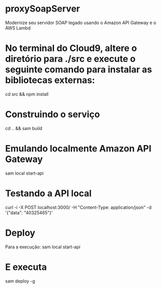 # proxySoapServer

Modernize seu servidor SOAP legado usando o Amazon API Gateway e o AWS Lambd

# No terminal do Cloud9, altere o diretório para ./src e execute o seguinte comando para instalar as bibliotecas externas:

cd src && npm install

# Construindo o serviço

cd .. && sam build

# Emulando localmente Amazon API Gateway

sam local start-api

# Testando a API local

curl -i -X POST localhost:3000/ -H "Content-Type: application/json" -d '{"data": "40325465"}'

# Deploy

Para a execução: sam local start-api

# E executa

sam deploy -g
